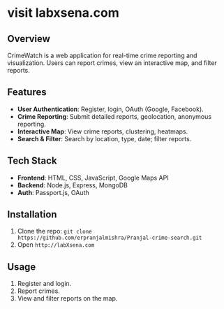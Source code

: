 #  visit <link> labxsena.com </link>

## Overview
CrimeWatch is a web application for real-time crime reporting and visualization. Users can report crimes, view an interactive map, and filter reports.

## Features
- **User Authentication**: Register, login, OAuth (Google, Facebook).
- **Crime Reporting**: Submit detailed reports, geolocation, anonymous reporting.
- **Interactive Map**: View crime reports, clustering, heatmaps.
- **Search & Filter**: Search by location, type, date; filter reports.

## Tech Stack
- **Frontend**: HTML, CSS, JavaScript, Google Maps API
- **Backend**: Node.js, Express, MongoDB
- **Auth**: Passport.js, OAuth

## Installation
1. Clone the repo: `git clone https://github.com/erpranjalmishra/Pranjal-crime-search.git`
2. Open `http://labXsena.com`

## Usage
1. Register and login.
2. Report crimes.
3. View and filter reports on the map.

